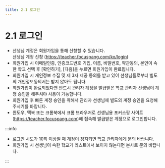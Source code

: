 ```yaml
---
title: 2.1 로그인
---
```

# 2.1 로그인

* 선생님 계정은 회원가입을 통해 신청할 수 있습니다. \
  선생님 계정 신청 (<https://teacher.focuspang.com/ko/login>)
* 회원가입 시 이메일인증, 인증코드번호 기입, 이름, 비밀번호, 약관동의, 본인이 속한 학교 선택 후 \[확인하기], \[다음]을 누르면 회원가입이 완료됩니다. 
* 회원가입 시 개인정보 수집 및 제 3자 제공 동의를 받고 있어 선생님들로부터 별도의 개인정보동의서는 받지 않아도 됩니다. 
* 회원가입이 완료되었다면 반드시 관리자 계정을 발급받은 학교 관리자 선생님이 계정 승인을 해주셔야 사용이 가능합니다. 
* 회원가입 후 빠른 계정 승인을 위해서 관리자 선생님께 별도의 계정 승인을 요청해 주시기를 바랍니다. 
* 윈도우, 맥북 또는 크롬북에서 크롬 브라우저로 선생님용 포커스팡 사이트(<https://teacher.focuspang.com>)에 접속해 발급받은 계정으로 로그인합니다. 

:::info

* 로그인 시도가 10회 이상일 때 계정이 정지되면 학교 관리자에게 문의 바랍니다.
* 회원가입 시 선생님이 속한 학교가 리스트에서 보이지 않는다면 본사로 문의 바랍니다. 

:::
